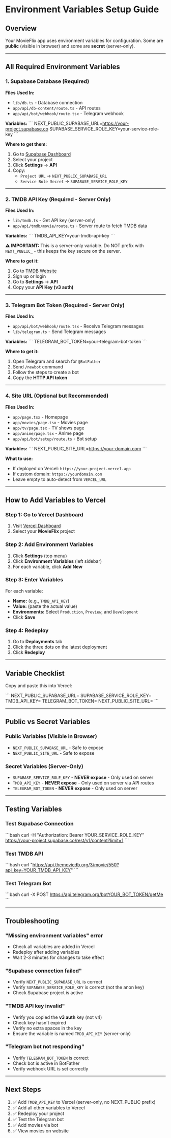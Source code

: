 # Environment Variables Setup Guide

## Overview
Your MovieFlix app uses environment variables for configuration. Some are **public** (visible in browser) and some are **secret** (server-only).

---

## All Required Environment Variables

### 1. **Supabase Database** (Required)
**Files Used In:**
- `lib/db.ts` - Database connection
- `app/api/db-content/route.ts` - API routes
- `app/api/bot/webhook/route.tsx` - Telegram webhook

**Variables:**
\`\`\`
NEXT_PUBLIC_SUPABASE_URL=https://your-project.supabase.co
SUPABASE_SERVICE_ROLE_KEY=your-service-role-key
\`\`\`

**Where to get them:**
1. Go to [Supabase Dashboard](https://app.supabase.com)
2. Select your project
3. Click **Settings** → **API**
4. Copy:
   - `Project URL` → `NEXT_PUBLIC_SUPABASE_URL`
   - `Service Role Secret` → `SUPABASE_SERVICE_ROLE_KEY`

---

### 2. **TMDB API Key** (Required - Server Only)
**Files Used In:**
- `lib/tmdb.ts` - Get API key (server-only)
- `app/api/tmdb/movie/route.ts` - Server route to fetch TMDB data

**Variables:**
\`\`\`
TMDB_API_KEY=your-tmdb-api-key
\`\`\`

**⚠️ IMPORTANT:** This is a server-only variable. Do NOT prefix with `NEXT_PUBLIC_` - this keeps the key secure on the server.

**Where to get it:**
1. Go to [TMDB Website](https://www.themoviedb.org)
2. Sign up or login
3. Go to **Settings** → **API**
4. Copy your **API Key (v3 auth)**

---

### 3. **Telegram Bot Token** (Required - Server Only)
**Files Used In:**
- `app/api/bot/webhook/route.tsx` - Receive Telegram messages
- `lib/telegram.ts` - Send Telegram messages

**Variables:**
\`\`\`
TELEGRAM_BOT_TOKEN=your-telegram-bot-token
\`\`\`

**Where to get it:**
1. Open Telegram and search for `@BotFather`
2. Send `/newbot` command
3. Follow the steps to create a bot
4. Copy the **HTTP API token**

---

### 4. **Site URL** (Optional but Recommended)
**Files Used In:**
- `app/page.tsx` - Homepage
- `app/movies/page.tsx` - Movies page
- `app/tv/page.tsx` - TV shows page
- `app/anime/page.tsx` - Anime page
- `app/api/bot/setup/route.ts` - Bot setup

**Variables:**
\`\`\`
NEXT_PUBLIC_SITE_URL=https://your-domain.com
\`\`\`

**What to use:**
- If deployed on Vercel: `https://your-project.vercel.app`
- If custom domain: `https://yourdomain.com`
- Leave empty to auto-detect from `VERCEL_URL`

---

## How to Add Variables to Vercel

### Step 1: Go to Vercel Dashboard
1. Visit [Vercel Dashboard](https://vercel.com/dashboard)
2. Select your **MovieFlix** project

### Step 2: Add Environment Variables
1. Click **Settings** (top menu)
2. Click **Environment Variables** (left sidebar)
3. For each variable, click **Add New**

### Step 3: Enter Variables
For each variable:
- **Name:** (e.g., `TMDB_API_KEY`)
- **Value:** (paste the actual value)
- **Environments:** Select `Production`, `Preview`, and `Development`
- Click **Save**

### Step 4: Redeploy
1. Go to **Deployments** tab
2. Click the three dots on the latest deployment
3. Click **Redeploy**

---

## Variable Checklist

Copy and paste this into Vercel:

\`\`\`
NEXT_PUBLIC_SUPABASE_URL=
SUPABASE_SERVICE_ROLE_KEY=
TMDB_API_KEY=
TELEGRAM_BOT_TOKEN=
NEXT_PUBLIC_SITE_URL=
\`\`\`

---

## Public vs Secret Variables

### Public Variables (Visible in Browser)
- `NEXT_PUBLIC_SUPABASE_URL` - Safe to expose
- `NEXT_PUBLIC_SITE_URL` - Safe to expose

### Secret Variables (Server-Only)
- `SUPABASE_SERVICE_ROLE_KEY` - **NEVER expose** - Only used on server
- `TMDB_API_KEY` - **NEVER expose** - Only used on server via API routes
- `TELEGRAM_BOT_TOKEN` - **NEVER expose** - Only used on server

---

## Testing Variables

### Test Supabase Connection
\`\`\`bash
curl -H "Authorization: Bearer YOUR_SERVICE_ROLE_KEY" \
  https://your-project.supabase.co/rest/v1/content?limit=1
\`\`\`

### Test TMDB API
\`\`\`bash
curl "https://api.themoviedb.org/3/movie/550?api_key=YOUR_TMDB_API_KEY"
\`\`\`

### Test Telegram Bot
\`\`\`bash
curl -X POST https://api.telegram.org/botYOUR_BOT_TOKEN/getMe
\`\`\`

---

## Troubleshooting

### "Missing environment variables" error
- Check all variables are added in Vercel
- Redeploy after adding variables
- Wait 2-3 minutes for changes to take effect

### "Supabase connection failed"
- Verify `NEXT_PUBLIC_SUPABASE_URL` is correct
- Verify `SUPABASE_SERVICE_ROLE_KEY` is correct (not the anon key)
- Check Supabase project is active

### "TMDB API key invalid"
- Verify you copied the **v3 auth** key (not v4)
- Check key hasn't expired
- Verify no extra spaces in the key
- Ensure the variable is named `TMDB_API_KEY` (server-only)

### "Telegram bot not responding"
- Verify `TELEGRAM_BOT_TOKEN` is correct
- Check bot is active in BotFather
- Verify webhook URL is set correctly

---

## Next Steps

1. ✅ Add `TMDB_API_KEY` to Vercel (server-only, no NEXT_PUBLIC prefix)
2. ✅ Add all other variables to Vercel
3. ✅ Redeploy your project
4. ✅ Test the Telegram bot
5. ✅ Add movies via bot
6. ✅ View movies on website
